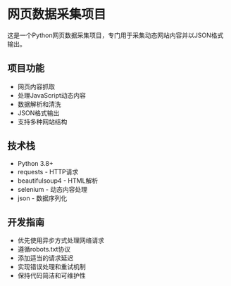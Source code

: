 <!-- 使用此文件为工作区提供特定的 Copilot 自定义指令。更多详情请访问 https://code.visualstudio.com/docs/copilot/copilot-customization#_use-a-githubcopilotinstructionsmd-file -->

# 网页数据采集项目

这是一个Python网页数据采集项目，专门用于采集动态网站内容并以JSON格式输出。

## 项目功能
- 网页内容抓取
- 处理JavaScript动态内容
- 数据解析和清洗
- JSON格式输出
- 支持多种网站结构

## 技术栈
- Python 3.8+
- requests - HTTP请求
- beautifulsoup4 - HTML解析
- selenium - 动态内容处理
- json - 数据序列化

## 开发指南
- 优先使用异步方式处理网络请求
- 遵循robots.txt协议
- 添加适当的请求延迟
- 实现错误处理和重试机制
- 保持代码简洁和可维护性